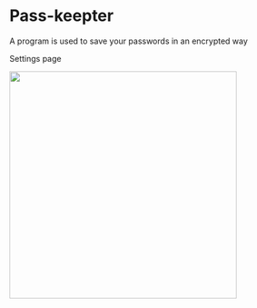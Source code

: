 # Pass-keepter
A program is used to save your passwords in an encrypted way
<p style="font: 40px">Settings page</p>
<img src="https://github.com/user-attachments/assets/c0295667-0482-436b-8b0d-67c606e92222" style="height: 400px; width:400px;"/>
